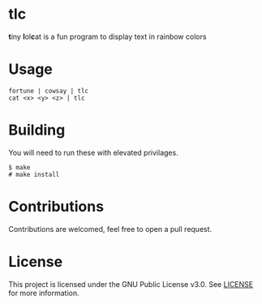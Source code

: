 # tlc 
**t**iny **l**ol**c**at is a fun program to display text in rainbow colors

# Usage
```
fortune | cowsay | tlc
cat <x> <y> <z> | tlc
```

# Building
You will need to run these with elevated privilages.
```
$ make
# make install
```

# Contributions
Contributions are welcomed, feel free to open a pull request.

# License
This project is licensed under the GNU Public License v3.0. See [LICENSE](https://github.com/night0721/tlc/blob/master/LICENSE) for more information.
